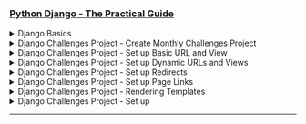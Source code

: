 ### [Python Django - The Practical Guide](https://www.udemy.com/course/python-django-the-practical-guide/)

<details>
  <summary>Django Basics</summary>

### Create and activate Virtual Env

```
python -m venv venv
source venv/bin/activate
```

### Dectivate Virtual Env

```
deactivate
```

### Check Installed Packages

```
pip list
```

### Install Django

```
python -m pip install Django
django-admin
```

### Check Django Version

```
python -m django --version
```

### Create New Django Project

```
django-admin startproject my_project .
```

### Create New App

```
python manage.py startapp first_app
```

### Run Django Project in dev Mode

```
python manage.py runserver
```

  <img width="1406" alt="image" src="https://github.com/user-attachments/assets/fff512c5-2c50-4087-95ca-429f591d5570" />
  <img width="1453" alt="image" src="https://github.com/user-attachments/assets/e6eb4d82-19d7-4614-91c2-f6a0002035de" />

</details>

<details>
  <summary>Django Challenges Project - Create Monthly Challenges Project </summary>

### Create and activate Virtual Env

```
python -m venv venv
source venv/bin/activate
```

### Install Django

```
python -m pip install Django
```

### Create project

```
django-admin startproject monthly_challenges_project .
```

### Create app

```
python manage.py startapp challenges
```

  <img width="1450" alt="image" src="https://github.com/user-attachments/assets/ab3d6000-fe18-4b7d-9bd3-22fd2ad5a100" />

</details>

<details>
  <summary>Django Challenges Project - Set up Basic URL and View</summary>

### Github/python/monthly_challenges/monthly_challenges_project/urls.py

```py
"""
URL configuration for monthly_challenges_project project.

The `urlpatterns` list routes URLs to views. For more information please see:
    https://docs.djangoproject.com/en/5.2/topics/http/urls/
Examples:
Function views
    1. Add an import:  from my_app import views
    2. Add a URL to urlpatterns:  path('', views.home, name='home')
Class-based views
    1. Add an import:  from other_app.views import Home
    2. Add a URL to urlpatterns:  path('', Home.as_view(), name='home')
Including another URLconf
    1. Import the include() function: from django.urls import include, path
    2. Add a URL to urlpatterns:  path('blog/', include('blog.urls'))
"""
from django.contrib import admin
from django.urls import path, include

urlpatterns = [
    path('admin/', admin.site.urls),
    path('challenges/', include('challenges.urls')),
]

```

### Github/python/monthly_challenges/challenges/urls.py

```py
from django.urls import path

from . import views

urlpatterns = [
    path('', views.index, name='index'),
    path('january', views.january, name='january'),
    path('february', views.february, name='february'),
    path('march', views.march, name='march'),
]

```

### Github/python/monthly_challenges/challenges/views.py

```py
from django.shortcuts import render
from django.http import HttpResponse

# Create your views here.


def index(request):
    return HttpResponse("<h1>Welcome to the challenges app!</h1>")


def january(request):
    return HttpResponse("<h1>Eat no meat for the entire month!</h1>")


def february(request):
    return HttpResponse("<h1>Walk for at least 20 minutes every day!</h1>")


def march(request):
    return HttpResponse("<h1>Learn Django for at least 20 minutes every day!</h1>")

```

  <img width="1243" alt="image" src="https://github.com/user-attachments/assets/2f5b8e0d-fb4e-49b0-ac3f-3a9e91bcc9dd" />
  <img width="1453" alt="image" src="https://github.com/user-attachments/assets/eea6eb2a-324b-495b-826d-2a915e9f4718" />
  <img width="1453" alt="image" src="https://github.com/user-attachments/assets/1ca53132-121f-4c8a-be37-66dfa400941a" />
  <img width="1453" alt="image" src="https://github.com/user-attachments/assets/992e04c3-a453-49ac-b38e-6b83f80f83b5" />

</details>

<details>
  <summary>Django Challenges Project - Set up Dynamic URLs and Views </summary>

### Github/python/monthly_challenges/monthly_challenges_project/urls.py

```py
"""
URL configuration for monthly_challenges_project project.

The `urlpatterns` list routes URLs to views. For more information please see:
    https://docs.djangoproject.com/en/5.2/topics/http/urls/
Examples:
Function views
    1. Add an import:  from my_app import views
    2. Add a URL to urlpatterns:  path('', views.home, name='home')
Class-based views
    1. Add an import:  from other_app.views import Home
    2. Add a URL to urlpatterns:  path('', Home.as_view(), name='home')
Including another URLconf
    1. Import the include() function: from django.urls import include, path
    2. Add a URL to urlpatterns:  path('blog/', include('blog.urls'))
"""
from django.contrib import admin
from django.urls import path, include

urlpatterns = [
    path('admin/', admin.site.urls),
    path('challenges/', include('challenges.urls')),
]

```

### Github/python/monthly_challenges/challenges/urls.py

```py
from django.urls import path

from . import views

urlpatterns = [
    path('', views.index, name='index'),
    path('<int:month>', views.month_challenge_by_number,
         name='month-challenge-by-number'),
    path('<str:month>', views.month_challenge, name='month-challenge'),
]

```

### Github/python/monthly_challenges/challenges/views.py

```py
from django.shortcuts import render
from django.http import HttpResponse, HttpResponseNotFound

# Create your views here.

monthly_challenges = {
    "january": "Eat no meat for the entire month!",
    "february": "Walk for at least 20 minutes every day!",
    "march": "Learn Django for at least 20 minutes every day!"
}


def index(request):
    return HttpResponse("<h1>Welcome to the challenges app!</h1>")


def month_challenge_by_number(request, month):
    if month > 12 or month < 1:
        return HttpResponseNotFound("<h1>Invalid month!</h1>")
    return HttpResponse(f"<h1>Challenge for Month {month}</h1>")


def month_challenge(request, month):
    challenge_text = None
    try:
        challenge_text = monthly_challenges[month]
    except:
        if month in ["april", "may", "june", "july", "august", "september", "october", "november", "december"]:
            challenge_text = f"Challenge for {month} is coming soon!"
        else:
            return HttpResponseNotFound("<h1>Invalid month!</h1>")
    return HttpResponse(f"<h1>{challenge_text}</h1>")

```

  <img width="1415" alt="image" src="https://github.com/user-attachments/assets/f79d9a8a-a696-456b-a527-6aa479c825e0" />
  <img width="1453" alt="image" src="https://github.com/user-attachments/assets/ebb9459b-4359-4776-95f4-4b81b016a0e6" />
  <img width="1453" alt="image" src="https://github.com/user-attachments/assets/0d50135e-f409-429f-a7e3-4fc01ffdf419" />
  <img width="1453" alt="image" src="https://github.com/user-attachments/assets/cd58d679-0af9-42b2-b3ba-ca69e22771ed" />

</details>

<details>
  <summary>Django Challenges Project - Set up Redirects </summary>

### Github/python/monthly_challenges/monthly_challenges_project/urls.py

```py
"""
URL configuration for monthly_challenges_project project.

The `urlpatterns` list routes URLs to views. For more information please see:
    https://docs.djangoproject.com/en/5.2/topics/http/urls/
Examples:
Function views
    1. Add an import:  from my_app import views
    2. Add a URL to urlpatterns:  path('', views.home, name='home')
Class-based views
    1. Add an import:  from other_app.views import Home
    2. Add a URL to urlpatterns:  path('', Home.as_view(), name='home')
Including another URLconf
    1. Import the include() function: from django.urls import include, path
    2. Add a URL to urlpatterns:  path('blog/', include('blog.urls'))
"""
from django.contrib import admin
from django.urls import path, include

urlpatterns = [
    path('admin/', admin.site.urls),
    path('challenges/', include('challenges.urls')),
]

```

### Github/python/monthly_challenges/challenges/urls.py

```py
from django.urls import path

from . import views

urlpatterns = [
    path('', views.index, name='index'),
    path('<int:month>', views.month_challenge_by_number,
         name='month-challenge-by-number'),
    path('<str:month>', views.month_challenge, name='month-challenge'),
]

```

### Github/python/monthly_challenges/challenges/views.py

```py
from django.shortcuts import render
from django.http import HttpResponse, HttpResponseNotFound, HttpResponseRedirect
from django.urls import reverse

# Create your views here.

monthly_challenges = {
    "january": "Eat no meat for the entire month!",
    "february": "Walk for at least 20 minutes every day!",
    "march": "Learn Django for at least 20 minutes every day!"
}


def index(request):
    return HttpResponse("<h1>Welcome to the challenges app!</h1>")


def month_challenge_by_number(request, month):
    try:
        if month > 12 or month < 1:
            return HttpResponseNotFound("<h1>Invalid month!</h1>")
        months = list(monthly_challenges.keys())
        redirect_month = months[month - 1]
        redirect_path = reverse("month-challenge", args=[redirect_month])
        return HttpResponseRedirect(redirect_path)
    except:
        return HttpResponseNotFound(f"<h1>Challenge for {month} is coming soon!</h1>")


def month_challenge(request, month):
    challenge_text = None
    try:
        challenge_text = monthly_challenges[month]
    except:
        if month in ["april", "may", "june", "july", "august", "september", "october", "november", "december"]:
            challenge_text = f"Challenge for {month} is coming soon!"
        else:
            return HttpResponseNotFound("<h1>Invalid month!</h1>")
    return HttpResponse(f"<h1>{challenge_text}</h1>")

```

  <img width="1415" alt="image" src="https://github.com/user-attachments/assets/d89106ef-6d0e-425a-93c4-bd454b9a0d81" />
  <img width="1453" alt="image" src="https://github.com/user-attachments/assets/6a18759c-dc01-42cb-9d85-51b447c81029" />
  <img width="1453" alt="image" src="https://github.com/user-attachments/assets/f009c52e-03bc-49a3-bc8a-e83a8f5293b9" />

</details>

<details>
  <summary>Django Challenges Project - Set up Page Links </summary>

### Github/python/monthly_challenges/monthly_challenges_project/urls.py

```py
"""
URL configuration for monthly_challenges_project project.

The `urlpatterns` list routes URLs to views. For more information please see:
    https://docs.djangoproject.com/en/5.2/topics/http/urls/
Examples:
Function views
    1. Add an import:  from my_app import views
    2. Add a URL to urlpatterns:  path('', views.home, name='home')
Class-based views
    1. Add an import:  from other_app.views import Home
    2. Add a URL to urlpatterns:  path('', Home.as_view(), name='home')
Including another URLconf
    1. Import the include() function: from django.urls import include, path
    2. Add a URL to urlpatterns:  path('blog/', include('blog.urls'))
"""
from django.contrib import admin
from django.urls import path, include

urlpatterns = [
    path('admin/', admin.site.urls),
    path('challenges/', include('challenges.urls')),
]

```

### Github/python/monthly_challenges/challenges/urls.py

```py
from django.urls import path

from . import views

urlpatterns = [
    path('', views.index, name='index'),
    path('<int:month>', views.month_challenge_by_number,
         name='month-challenge-by-number'),
    path('<str:month>', views.month_challenge, name='month-challenge'),
]

```

### Github/python/monthly_challenges/challenges/views.py

```py
from django.shortcuts import render
from django.http import HttpResponse, HttpResponseNotFound, HttpResponseRedirect
from django.urls import reverse

# Create your views here.

monthly_challenges = {
    "january": "Eat no meat for the entire month!",
    "february": "Walk for at least 20 minutes every day!",
    "march": "Learn Django for at least 20 minutes every day!"
}


def index(request):
    list_items = ""
    months = list(monthly_challenges.keys())

    for month in months:
        capitalized_month = month.capitalize()
        redirect_path = reverse("month-challenge", args=[month])
        list_items += f"<li><a href=\"{redirect_path}\">{capitalized_month}</a></li>"

    response_data = f"<ul>{list_items}</ul>"
    return HttpResponse(response_data)


def month_challenge_by_number(request, month):
    try:
        if month > 12 or month < 1:
            return HttpResponseNotFound("<h1>Invalid month!</h1>")
        months = list(monthly_challenges.keys())
        redirect_month = months[month - 1]
        redirect_path = reverse("month-challenge", args=[redirect_month])
        return HttpResponseRedirect(redirect_path)
    except:
        return HttpResponseNotFound(f"<h1>Challenge for {month} is coming soon!</h1>")


def month_challenge(request, month):
    challenge_text = None
    try:
        challenge_text = monthly_challenges[month]
    except:
        if month in ["april", "may", "june", "july", "august", "september", "october", "november", "december"]:
            challenge_text = f"Challenge for {month} is coming soon!"
        else:
            return HttpResponseNotFound("<h1>Invalid month!</h1>")
    return HttpResponse(f"<h1>{challenge_text}</h1>")

```

  <img width="1453" alt="image" src="https://github.com/user-attachments/assets/79a6d1af-54f9-4b5d-a69f-1670f22b9834" />
  <img width="1453" alt="image" src="https://github.com/user-attachments/assets/f4b5c460-66d0-4738-a838-332a7288e96c" />

</details>

<details>
  <summary>Django Challenges Project - Rendering Templates </summary>

### Print String

```py

```

### Print String

```

```

</details>

<details>
  <summary>Django Challenges Project - Set up </summary>

### Print String

```py

```

### Print String

```

```

</details>

<hr>
